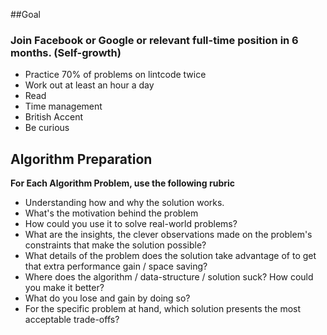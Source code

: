##Goal
### **Join Facebook or Google or relevant full-time position in 6 months. (Self-growth)**
  * Practice 70% of problems on lintcode twice
  * Work out at least an hour a day
  * Read
  * Time management 
  * British Accent
  * Be curious

Algorithm Preparation
--------------------
**For Each Algorithm Problem, use the following rubric**
* Understanding how and why the solution works. 
* What's the motivation behind the problem
* How could you use it to solve real-world problems? 
* What are the insights, the clever observations made on the problem's constraints that make the solution possible? 
* What details of the problem does the solution take advantage of to get that extra performance gain / space saving? 
* Where does the algorithm / data-structure / solution suck? How could you make it better? 
* What do you lose and gain by doing so? 
* For the specific problem at hand, which solution presents the most acceptable trade-offs?
